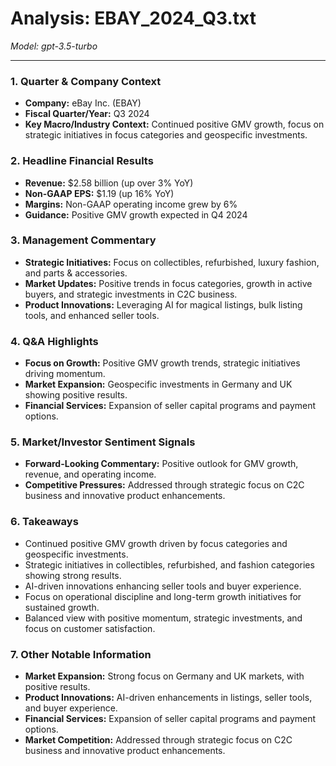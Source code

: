 # Analysis: EBAY_2024_Q3.txt

*Model: gpt-3.5-turbo*

---

### 1. Quarter & Company Context
- **Company:** eBay Inc. (EBAY)
- **Fiscal Quarter/Year:** Q3 2024
- **Key Macro/Industry Context:** Continued positive GMV growth, focus on strategic initiatives in focus categories and geospecific investments.

### 2. Headline Financial Results
- **Revenue:** $2.58 billion (up over 3% YoY)
- **Non-GAAP EPS:** $1.19 (up 16% YoY)
- **Margins:** Non-GAAP operating income grew by 6%
- **Guidance:** Positive GMV growth expected in Q4 2024

### 3. Management Commentary
- **Strategic Initiatives:** Focus on collectibles, refurbished, luxury fashion, and parts & accessories.
- **Market Updates:** Positive trends in focus categories, growth in active buyers, and strategic investments in C2C business.
- **Product Innovations:** Leveraging AI for magical listings, bulk listing tools, and enhanced seller tools.

### 4. Q&A Highlights
- **Focus on Growth:** Positive GMV growth trends, strategic initiatives driving momentum.
- **Market Expansion:** Geospecific investments in Germany and UK showing positive results.
- **Financial Services:** Expansion of seller capital programs and payment options.

### 5. Market/Investor Sentiment Signals
- **Forward-Looking Commentary:** Positive outlook for GMV growth, revenue, and operating income.
- **Competitive Pressures:** Addressed through strategic focus on C2C business and innovative product enhancements.

### 6. Takeaways
- Continued positive GMV growth driven by focus categories and geospecific investments.
- Strategic initiatives in collectibles, refurbished, and fashion categories showing strong results.
- AI-driven innovations enhancing seller tools and buyer experience.
- Focus on operational discipline and long-term growth initiatives for sustained growth.
- Balanced view with positive momentum, strategic investments, and focus on customer satisfaction.

### 7. Other Notable Information
- **Market Expansion:** Strong focus on Germany and UK markets, with positive results.
- **Product Innovations:** AI-driven enhancements in listings, seller tools, and buyer experience.
- **Financial Services:** Expansion of seller capital programs and payment options.
- **Market Competition:** Addressed through strategic focus on C2C business and innovative product enhancements.